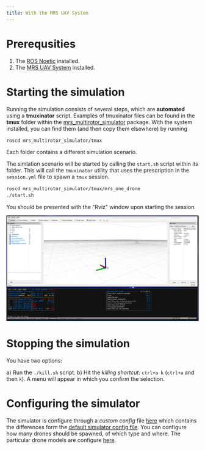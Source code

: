 ```yaml
---
title: With the MRS UAV System
---
```


# Prerequsities

1. The [ROS Noetic](http://wiki.ros.org/noetic/Installation/Ubuntu) installed.
2. The [MRS UAV System](https://github.com/ctu-mrs/mrs_uav_system) installed.

# Starting the simulation

Running the simulation consists of several steps, which are **automated** using a **tmuxinator** script.
Examples of tmuxinator files can be found in the **tmux** folder within the [mrs_multirotor_simulator](https://github.com/ctu-mrs/mrs_multirotor_simulator) package.
With the system installed, you can find them (and then copy them elsewhere) by running
```bash
roscd mrs_multirotor_simulator/tmux
```
Each folder contains a different simulation scenario.

The simlation scenario will be started by calling the `start.sh` script within its folder.
This will call the `tmuxinator` utility that uses the prescription in the `session.yml` file to spawn a `tmux` session.
```bash
roscd mrs_multirotor_simulator/tmux/mrs_one_drone
./start.sh
```

You should be presented with the "Rviz" window upon starting the session.

![](fig/mrs_with_system_windows.png)

# Stopping the simulation

You have two options:

a) Run the `./kill.sh` script.
b) Hit the _killing shortcut_: `ctrl+a k` (`ctrl+a` and then `k`). A menu will appear in which you confirm the selection.

# Configuring the simulator

The simulator is configure through a _custom config_ file [here](https://github.com/ctu-mrs/mrs_multirotor_simulator/blob/master/tmux/mrs_one_drone/config/simulator.yaml) which contains the differences form the [default simulator config file](https://github.com/ctu-mrs/mrs_multirotor_simulator/blob/master/config/multirotor_simulator.yaml).
You can configure how many drones should be spawned, of which type and where.
The particular drone models are configure [here](https://github.com/ctu-mrs/mrs_multirotor_simulator/tree/master/config/uavs).
